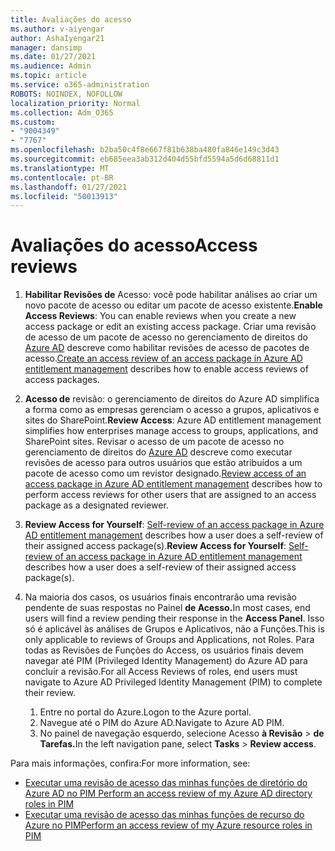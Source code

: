 ```yaml
---
title: Avaliações do acesso
ms.author: v-aiyengar
author: AshaIyengar21
manager: dansimp
ms.date: 01/27/2021
ms.audience: Admin
ms.topic: article
ms.service: o365-administration
ROBOTS: NOINDEX, NOFOLLOW
localization_priority: Normal
ms.collection: Adm_O365
ms.custom:
- "9004349"
- "7767"
ms.openlocfilehash: b2ba50c4f8e667f81b638ba480fa846e149c3d43
ms.sourcegitcommit: eb685eea3ab312d404d55bfd5594a5d6d68811d1
ms.translationtype: MT
ms.contentlocale: pt-BR
ms.lasthandoff: 01/27/2021
ms.locfileid: "50013913"
---
```

# <a name="access-reviews"></a><span data-ttu-id="4b0d0-102">Avaliações do acesso</span><span class="sxs-lookup"><span data-stu-id="4b0d0-102">Access reviews</span></span>

1. <span data-ttu-id="4b0d0-103">**Habilitar Revisões de** Acesso: você pode habilitar análises ao criar um novo pacote de acesso ou editar um pacote de acesso existente.</span><span class="sxs-lookup"><span data-stu-id="4b0d0-103">**Enable Access Reviews**: You can enable reviews when you create a new access package or edit an existing access package.</span></span> <span data-ttu-id="4b0d0-104">Criar uma revisão de acesso de um pacote de acesso no gerenciamento de direitos do [Azure AD](https://docs.microsoft.com/azure/active-directory/governance/entitlement-management-access-reviews-create) descreve como habilitar revisões de acesso de pacotes de acesso.</span><span class="sxs-lookup"><span data-stu-id="4b0d0-104">[Create an access review of an access package in Azure AD entitlement management](https://docs.microsoft.com/azure/active-directory/governance/entitlement-management-access-reviews-create) describes how to enable access reviews of access packages.</span></span>

1. <span data-ttu-id="4b0d0-105">**Acesso de** revisão: o gerenciamento de direitos do Azure AD simplifica a forma como as empresas gerenciam o acesso a grupos, aplicativos e sites do SharePoint.</span><span class="sxs-lookup"><span data-stu-id="4b0d0-105">**Review Access**: Azure AD entitlement management simplifies how enterprises manage access to groups, applications, and SharePoint sites.</span></span> <span data-ttu-id="4b0d0-106">Revisar o acesso de um pacote de acesso no gerenciamento de direitos do [Azure AD](https://docs.microsoft.com/azure/active-directory/governance/entitlement-management-access-reviews-create) descreve como executar revisões de acesso para outros usuários que estão atribuídos a um pacote de acesso como um revistor designado.</span><span class="sxs-lookup"><span data-stu-id="4b0d0-106">[Review access of an access package in Azure AD entitlement management](https://docs.microsoft.com/azure/active-directory/governance/entitlement-management-access-reviews-create) describes how to perform access reviews for other users that are assigned to an access package as a designated reviewer.</span></span>

1. <span data-ttu-id="4b0d0-107">**Review Access for Yourself**: [Self-review of an access package in Azure AD entitlement management](https://docs.microsoft.com/azure/active-directory/governance/entitlement-management-access-reviews-self-review) describes how a user does a self-review of their assigned access package(s).</span><span class="sxs-lookup"><span data-stu-id="4b0d0-107">**Review Access for Yourself**: [Self-review of an access package in Azure AD entitlement management](https://docs.microsoft.com/azure/active-directory/governance/entitlement-management-access-reviews-self-review) describes how a user does a self-review of their assigned access package(s).</span></span>

1. <span data-ttu-id="4b0d0-108">Na maioria dos casos, os usuários finais encontrarão uma revisão pendente de suas respostas no Painel **de Acesso.**</span><span class="sxs-lookup"><span data-stu-id="4b0d0-108">In most cases, end users will find a review pending their response in the **Access Panel**.</span></span> <span data-ttu-id="4b0d0-109">Isso só é aplicável às análises de Grupos e Aplicativos, não a Funções.</span><span class="sxs-lookup"><span data-stu-id="4b0d0-109">This is only applicable to reviews of Groups and Applications, not Roles.</span></span> <span data-ttu-id="4b0d0-110">Para todas as Revisões de Funções do Access, os usuários finais devem navegar até PIM (Privileged Identity Management) do Azure AD para concluir a revisão.</span><span class="sxs-lookup"><span data-stu-id="4b0d0-110">For all Access Reviews of roles, end users must navigate to Azure AD Privileged Identity Management (PIM) to complete their review.</span></span>

    1. <span data-ttu-id="4b0d0-111">Entre no portal do Azure.</span><span class="sxs-lookup"><span data-stu-id="4b0d0-111">Logon to the Azure portal.</span></span>
    2. <span data-ttu-id="4b0d0-112">Navegue até o PIM do Azure AD.</span><span class="sxs-lookup"><span data-stu-id="4b0d0-112">Navigate to Azure AD PIM.</span></span>
    3. <span data-ttu-id="4b0d0-113">No painel de navegação esquerdo, selecione Acesso **à Revisão**  >  **de Tarefas.**</span><span class="sxs-lookup"><span data-stu-id="4b0d0-113">In the left navigation pane, select **Tasks** > **Review access**.</span></span>
    
<span data-ttu-id="4b0d0-114">Para mais informações, confira:</span><span class="sxs-lookup"><span data-stu-id="4b0d0-114">For more information, see:</span></span>

- [<span data-ttu-id="4b0d0-115">Executar uma revisão de acesso das minhas funções de diretório do Azure AD no PIM </span><span class="sxs-lookup"><span data-stu-id="4b0d0-115">Perform an access review of my Azure AD directory roles in PIM </span></span>](https://docs.microsoft.com/azure/active-directory/privileged-identity-management/pim-how-to-perform-security-review/)
- [<span data-ttu-id="4b0d0-116">Executar uma revisão de acesso das minhas funções de recurso do Azure no PIM</span><span class="sxs-lookup"><span data-stu-id="4b0d0-116">Perform an access review of my Azure resource roles in PIM</span></span>](https://docs.microsoft.com/azure/active-directory/privileged-identity-management/pim-resource-roles-perform-access-review/)